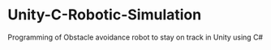 # Unity-C-Robotic-Simulation
Programming of Obstacle avoidance robot to stay on track in Unity using C#
